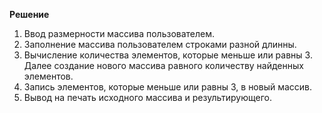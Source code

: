 **Решение**
1. Ввод размерности массива пользователем.
2. Заполнение массива пользователем строками разной длинны.
3. Вычисление количества элементов, которые меньше или равны 3. Далее создание нового массива равного количеству найденных элементов.
4. Запись элементов, которые меньше или равны 3, в новый массив.
5. Вывод на печать исходного массива и результирующего.